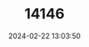 ---
title: "14146"
category: "Myotis australis"
draft: false
date: 2024-02-22 13:03:50
languages:
  English: ["Ustrailian Myotis", "Australian Myotis"]
---